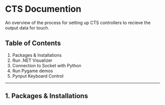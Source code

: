 # CTS Documention

An overview of the process for setting up CTS controllers to recieve the output data for touch.

## Table of Contents
1. Packages & Installations
2. Run .NET Visualizer
3. Connection to Socket with Python
4. Run Pygame demos
5. Pynput Keyboard Control

---

## 1. Packages & Installations

